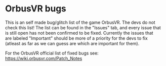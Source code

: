 # OrbusVR bugs
This is an self made bug/glitch list of the game OrbusVR. The devs do not check this list!
The list can be found in the "Issues" tab, and every issue that is still open has not been confirmed to be fixed. Currently
the issues that are labeled "Important" should be more of a priority for the devs to fix (atleast as far as we can guess are which are important for them).

For the OrbusVR official list of fixed bugs see: https://wiki.orbusvr.com/Patch_Notes
